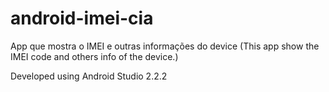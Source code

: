 # android-imei-cia
App que mostra o IMEI e outras informações do device (This app show the IMEI code and others info of the device.)

Developed using Android Studio 2.2.2
